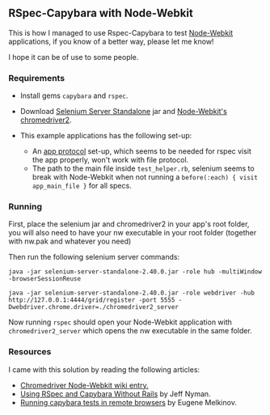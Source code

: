 ## RSpec-Capybara with Node-Webkit

This is how I managed to use Rspec-Capybara to test [Node-Webkit](https://github.com/rogerwang/node-webkit) applications, if you know of a better way, please let me know!

I hope it can be of use to some people.

### Requirements

+ Install gems `capybara` and `rspec`.
+ Download [Selenium Server Standalone](http://docs.seleniumhq.org/download/) jar and [Node-Webkit's chromedriver2](https://github.com/rogerwang/node-webkit/wiki/Chromedriver).

+ This example applications has the following set-up:
  + An [app protocol](https://github.com/rogerwang/node-webkit/wiki/App-protocol) set-up, which seems to be needed for rspec visit the app properly, won't work with file protocol.
  + The path to the main file inside `test_helper.rb`, selenium seems to break with Node-Webkit when not running a `before(:each) { visit app_main_file }` for all specs.



### Running
First, place the selenium jar and chromedriver2 in your app's root folder, you will also need to have your nw executable in your root folder (together with nw.pak and whatever you need)

Then run the following selenium server commands:

`java -jar selenium-server-standalone-2.40.0.jar -role hub -multiWindow -browserSessionReuse`

`java -jar selenium-server-standalone-2.40.0.jar -role webdriver -hub http://127.0.0.1:4444/grid/register -port 5555 -Dwebdriver.chrome.driver=./chromedriver2_server`

Now running `rspec` should open your Node-Webkit application with `chromedriver2_server` which opens the nw executable in the same folder.


### Resources

I came with this solution by reading the following articles:

+ [Chromedriver Node-Webkit wiki entry.](https://github.com/rogerwang/node-webkit/wiki/Chromedriver)
+ [Using RSpec and Capybara Without Rails](http://testerstories.com/using-rspec-and-capybara-without-rails/) by Jeff Nyman.
+ [Running capybara tests in remote browsers](http://altoros.github.io/2013/running-capybara-tests-in-remote-browsers/) by Eugene Melkinov.
